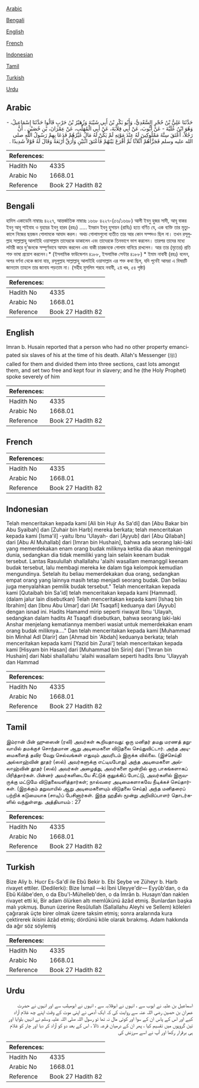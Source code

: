 [Arabic](#arabic)

[Bengali](#bengali)

[English](#english)

[French](#french)

[Indonesian](#indonesian)

[Tamil](#tamil)

[Turkish](#turkish)

[Urdu](#urdu)

## Arabic


<div dir="rtl" lang="ar" style={{fontSize:'larger',backgroundColor:'#f8f9fa',padding:20}}>
حَدَّثَنَا عَلِيُّ بْنُ حُجْرٍ السَّعْدِيُّ، وَأَبُو بَكْرِ بْنُ أَبِي شَيْبَةَ وَزُهَيْرُ بْنُ حَرْبٍ قَالُوا حَدَّثَنَا إِسْمَاعِيلُ، - وَهُوَ ابْنُ عُلَيَّةَ - عَنْ أَيُّوبَ، عَنْ أَبِي قِلاَبَةَ، عَنْ أَبِي الْمُهَلَّبِ، عَنْ عِمْرَانَ، بْنِ حُصَيْنٍ ‏.‏ أَنَّ رَجُلاً، أَعْتَقَ سِتَّةَ مَمْلُوكِينَ لَهُ عِنْدَ مَوْتِهِ لَمْ يَكُنْ لَهُ مَالٌ غَيْرُهُمْ فَدَعَا بِهِمْ رَسُولُ اللَّهِ صلى الله عليه وسلم فَجَزَّأَهُمْ أَثْلاَثًا ثُمَّ أَقْرَعَ بَيْنَهُمْ فَأَعْتَقَ اثْنَيْنِ وَأَرَقَّ أَرْبَعَةً وَقَالَ لَهُ قَوْلاً شَدِيدًا ‏.‏
</div>
<div style={{backgroundColor:'#f8f9fa',padding:20, marginBottom: 10}}><table> <thead> <tr> <th>References:</th> <th></th> </tr> </thead> <tbody><tr><td>Hadith No</td><td>4335</td></tr><tr><td>Arabic No</td><td>1668.01</td></tr><tr><td>Reference</td><td>Book 27 Hadith 82</td></tr></tbody></table></div>

## Bengali


<div dir="ltr" lang="bn" style={{fontSize:'larger',backgroundColor:'#f8f9fa',padding:20}}>
হাদিস একাডেমি নাম্বারঃ ৪২২৭, আন্তর্জাতিক নাম্বারঃ ১৬৬৮ ৪২২৭-(৫৬/১৬৬৮) আলী ইবনু হুজর সাদী, আবূ বাকর ইবনু আবূ শাইবাহ ও যুহায়র ইবনু হারব (রহঃ) ..... ইমরান ইবনু হুসায়ন (রাযিঃ) হতে বর্ণিত যে, এক ব্যক্তি তার মৃত্যুকালে নিজের ছয়জন গোলামকে আযাদ করল। অথচ গোলামগুলো ব্যতীত তার আর কোন সম্পদও ছিল না। তখন রসূলুল্লাহ সাল্লাল্লাহু আলাইহি ওয়াসাল্লাম তাদেরকে ডাকালেন এবং তাদেরকে তিনভাগে ভাগ করলেন। তারপর তাদের মধ্যে লটারী করে দু'জনকে সম্পূর্ণভাবে আযাদ করলেন এবং বাকী চারজনকে গোলাম বানিয়ে রাখলেন। আর তার (মৃতের) প্রতি শক্ত ভাষা প্রয়োগ করলেন।* (ইসলামিক ফাউন্ডেশন ৪১৮৮, ইসলামিক সেন্টার ৪১৮৮) * ইমাম নাবাবী (রহঃ) বলেন, অপর বর্ণনা থেকে জানা যায়, রসূলুল্লাহ সাল্লাল্লাহু আলাইহি ওয়াসাল্লাম এর শক্ত কথা ছিল, যদি পূর্বেই আমরা এ বিষয়টি জানতাম তাহলে তার জানায পড়তাম না। (সহীহ মুসলিম শরহে নবাবী, ২য় খণ্ড, ৫৪ পৃষ্ঠা)
</div>
<div style={{backgroundColor:'#f8f9fa',padding:20, marginBottom: 10}}><table> <thead> <tr> <th>References:</th> <th></th> </tr> </thead> <tbody><tr><td>Hadith No</td><td>4335</td></tr><tr><td>Arabic No</td><td>1668.01</td></tr><tr><td>Reference</td><td>Book 27 Hadith 82</td></tr></tbody></table></div>

## English


<div dir="ltr" lang="en" style={{fontSize:'larger',backgroundColor:'#f8f9fa',padding:20}}>
Imran b. Husain reported that a person who had no other property emancipated six slaves of his at the time of his death. Allah's Messenger (ﷺ) called for them and divided them into three sections, cast lots amongst them, and set two free and kept four in slavery; and he (the Holy Prophet) spoke severely of him
</div>
<div style={{backgroundColor:'#f8f9fa',padding:20, marginBottom: 10}}><table> <thead> <tr> <th>References:</th> <th></th> </tr> </thead> <tbody><tr><td>Hadith No</td><td>4335</td></tr><tr><td>Arabic No</td><td>1668.01</td></tr><tr><td>Reference</td><td>Book 27 Hadith 82</td></tr></tbody></table></div>

## French


<div dir="ltr" lang="fr" style={{fontSize:'larger',backgroundColor:'#f8f9fa',padding:20}}>

</div>
<div style={{backgroundColor:'#f8f9fa',padding:20, marginBottom: 10}}><table> <thead> <tr> <th>References:</th> <th></th> </tr> </thead> <tbody><tr><td>Hadith No</td><td>4335</td></tr><tr><td>Arabic No</td><td>1668.01</td></tr><tr><td>Reference</td><td>Book 27 Hadith 82</td></tr></tbody></table></div>

## Indonesian


<div dir="ltr" lang="id" style={{fontSize:'larger',backgroundColor:'#f8f9fa',padding:20}}>
Telah menceritakan kepada kami [Ali bin Hujr As Sa'di] dan [Abu Bakar bin Abu Syaibah] dan [Zuhair bin Harb] mereka berkata; telah menceritakan kepada kami [Isma'il] -yaitu Ibnu 'Ulayah- dari [Ayyub] dari [Abu Qilabah] dari [Abu Al Muhallab] dari [Imran bin Hushain], bahwa ada seorang laki-laki yang memerdekakan enam orang budak miliknya ketika dia akan meninggal dunia, sedangkan dia tidak memiliki yang lain selain keenam budak tersebut. Lantas Rasulullah shallallahu 'alaihi wasallam memanggil keenam budak tersebut, lalu membagi mereka ke dalam tiga kelompok kemudian mengundinya. Setelah itu beliau memerdekakan dua orang, sedangkan empat orang yang lainnya masih tetap menjadi seorang budak. Dan beliau juga menyalahkan pemilik budak tersebut." Telah menceritakan kepada kami [Qutaibah bin Sa'id] telah menceritakan kepada kami [Hammad]. (dalam jalur lain disebutkan) Telah menceritakan kepada kami [Ishaq bin Ibrahim] dan [Ibnu Abu Umar] dari [At Tsaqafi] keduanya dari [Ayyub] dengan isnad ini. Hadits Hamamd mirip seperti riwayat Ibnu 'Ulayah, sedangkan dalam hadits At Tsaqafi disebutkan, bahwa seorang laki-laki Anshar menjelang kematiannya memberi wasiat untuk memerdekakan enam orang budak miliknya…." Dan telah menceritakan kepada kami [Muhammad bin Minhal Adl Dlarir] dan [Ahmad bin 'Abdah] keduanya berkata; telah menceritakan kepada kami [Yazid bin Zurai'] telah menceritakan kepada kami [Hisyam bin Hasan] dari [Muhammad bin Sirin] dari ['Imran bin Hushain] dari Nabi shallallahu 'alaihi wasallam seperti hadits Ibnu 'Ulayyah dan Hammad
</div>
<div style={{backgroundColor:'#f8f9fa',padding:20, marginBottom: 10}}><table> <thead> <tr> <th>References:</th> <th></th> </tr> </thead> <tbody><tr><td>Hadith No</td><td>4335</td></tr><tr><td>Arabic No</td><td>1668.01</td></tr><tr><td>Reference</td><td>Book 27 Hadith 82</td></tr></tbody></table></div>

## Tamil


<div dir="ltr" lang="ta" style={{fontSize:'larger',backgroundColor:'#f8f9fa',padding:20}}>
இம்ரான் பின் ஹுஸைன் (ரலி) அவர்கள் கூறியதாவது: ஒரு மனிதர் தமது மரணத் தறுவாயில் தமக்குச் சொந்தமான ஆறு அடிமைகளை விடுதலை செய்துவிட்டார். அந்த அடிமைகளைத் தவிர வேறு செல்வங்கள் எதுவும் அவரிடம் இருக்க வில்லை. (இச்செய்தி அல்லாஹ்வின் தூதர் (ஸல்) அவர்களுக்கு எட்டியபோது) அந்த அடிமைகளை அல்லாஹ்வின் தூதர் (ஸல்) அவர்கள் அழைத்து, அவர்களை மூன்றில் ஒரு பாகங்களாகப் பிரித்தார்கள். பின்னர் அவர்களிடையே சீட்டுக் குலுக்கிப் போட்டு, அவர்களில் இருவருக்கு மட்டுமே விடுதலையளித்தார்கள்; நால்வரை அடிமைகளாகவே நீடிக்கச் செய்தார்கள். (இறக்கும் தறுவாயில் ஆறு அடிமைகளையும் விடுதலை செய்த) அந்த மனிதரைப் பற்றிக் கடுமையாக (சாடி)ப் பேசினார்கள். இந்த ஹதீஸ் மூன்று அறிவிப்பாளர் தொடர்களில் வந்துள்ளது. அத்தியாயம் : 27
</div>
<div style={{backgroundColor:'#f8f9fa',padding:20, marginBottom: 10}}><table> <thead> <tr> <th>References:</th> <th></th> </tr> </thead> <tbody><tr><td>Hadith No</td><td>4335</td></tr><tr><td>Arabic No</td><td>1668.01</td></tr><tr><td>Reference</td><td>Book 27 Hadith 82</td></tr></tbody></table></div>

## Turkish


<div dir="ltr" lang="tr" style={{fontSize:'larger',backgroundColor:'#f8f9fa',padding:20}}>
Bize Aliy b. Hucr Es-Sa'dî ile Ebû Bekir b. Ebi Şeybe ve Züheyr b. Harb rivayet ettiler. (Dedilerki): Bize İsmail —ki İbni Uleyye'dir— Eyyûb'dan, o da Ebû Kılâbe'den, o da Ebu'l-Mühelleb'den, o da İmrân b. Husayn'dan naklen rivayet etti ki, Bir adam ölürken altı memlûkünü âzâd etmiş. Bunlardan başka malı yokmuş. Bunun üzerine Resûlullah (Sallallahu Aleyhi ve Sellem) köleleri çağırarak üçte birer olmak üzere taksim etmiş; sonra aralarında kura çektirerek ikisini âzâd etmiş; dördünü köle olarak bırakmış. Adam hakkında da ağır söz söylemiş
</div>
<div style={{backgroundColor:'#f8f9fa',padding:20, marginBottom: 10}}><table> <thead> <tr> <th>References:</th> <th></th> </tr> </thead> <tbody><tr><td>Hadith No</td><td>4335</td></tr><tr><td>Arabic No</td><td>1668.01</td></tr><tr><td>Reference</td><td>Book 27 Hadith 82</td></tr></tbody></table></div>

## Urdu


<div dir="rtl" lang="ur" style={{fontSize:'larger',backgroundColor:'#f8f9fa',padding:20}}>
اسماعیل بن علیہ نے ایوب سے ، انہوں نے ابوقلابہ سے ، انہوں نے ابومہلب سے اور انہوں نے حضرت عمران بن حصین رضی اللہ عنہ سے روایت کی کہ ایک آدمی نے اپنی موت کے وقت اپنے چھ غلام آزاد کیے اور اس کے پاس ان کے سوا اور کوئی مال نہ تھا تو رسول اللہ صلی اللہ علیہ وسلم نے انہیں بلوایا اور تین گروپوں میں تقسیم کیا ، پھر ان کے درمیان قرعہ ڈالا ، اس کے بعد دو کو آزاد کر دیا اور چار کو غلام ہی برقرار رکھا اور آپ نے اسے سرزنش کی
</div>
<div style={{backgroundColor:'#f8f9fa',padding:20, marginBottom: 10}}><table> <thead> <tr> <th>References:</th> <th></th> </tr> </thead> <tbody><tr><td>Hadith No</td><td>4335</td></tr><tr><td>Arabic No</td><td>1668.01</td></tr><tr><td>Reference</td><td>Book 27 Hadith 82</td></tr></tbody></table></div>